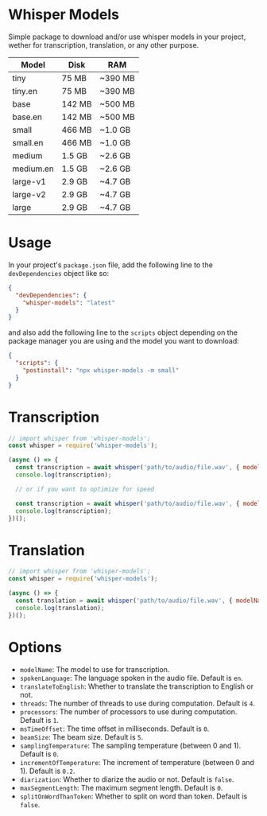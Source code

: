 # Whisper Models
Simple package to download and/or use whisper models in your project, wether for transcription, translation, or any other purpose.

|   Model   |  Disk  |   RAM   |
|-----------|--------|---------|
| tiny      |  75 MB | ~390 MB |
| tiny.en   |  75 MB | ~390 MB |
| base      | 142 MB | ~500 MB |
| base.en   | 142 MB | ~500 MB |
| small     | 466 MB | ~1.0 GB |
| small.en  | 466 MB | ~1.0 GB |
| medium    | 1.5 GB | ~2.6 GB |
| medium.en | 1.5 GB | ~2.6 GB |
| large-v1  | 2.9 GB | ~4.7 GB |
| large-v2  | 2.9 GB | ~4.7 GB |
| large     | 2.9 GB | ~4.7 GB |

# Usage

In your project's `package.json` file, add the following line to the `devDependencies` object like so:
```json
{
  "devDependencies": {
    "whisper-models": "latest"
  }
}
```

and also add the following line to the `scripts` object depending on the package manager you are using and the model you want to download:
```json
{
  "scripts": {
    "postinstall": "npx whisper-models -m small"
  }
}
```

# Transcription
```js
// import whisper from 'whisper-models';
const whisper = require('whisper-models');

(async () => {
  const transcription = await whisper('path/to/audio/file.wav', { modelName: 'tiny' });
  console.log(transcription);

  // or if you want to optimize for speed

  const transcription = await whisper('path/to/audio/file.wav', { modelName: 'tiny', spokenLanguage: 'en' });
  console.log(transcription);
})();
```

# Translation
```js
// import whisper from 'whisper-models';
const whisper = require('whisper-models');

(async () => {
  const translation = await whisper('path/to/audio/file.wav', { modelName: 'tiny', translateToEnglish: true });
  console.log(translation);
})();
```

# Options
- `modelName`: The model to use for transcription.
- `spokenLanguage`: The language spoken in the audio file. Default is `en`.
- `translateToEnglish`: Whether to translate the transcription to English or not.
- `threads`: The number of threads to use during computation. Default is `4`.
- `processors`: The number of processors to use during computation. Default is `1`.
- `msTimeOffset`: The time offset in milliseconds. Default is `0`.
- `beamSize`: The beam size. Default is `5`.
- `samplingTemperature`: The sampling temperature (between 0 and 1). Default is `0`.
- `incrementOfTemperature`: The increment of temperature (between 0 and 1). Default is `0.2`.
- `diarization`: Whether to diarize the audio or not. Default is `false`.
- `maxSegmentLength`: The maximum segment length. Default is `0`.
- `splitOnWordThanToken`: Whether to split on word than token. Default is `false`.
